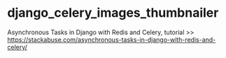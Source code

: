 # django_celery_images_thumbnailer
Asynchronous Tasks in Django with Redis and Celery, tutorial >> https://stackabuse.com/asynchronous-tasks-in-django-with-redis-and-celery/
